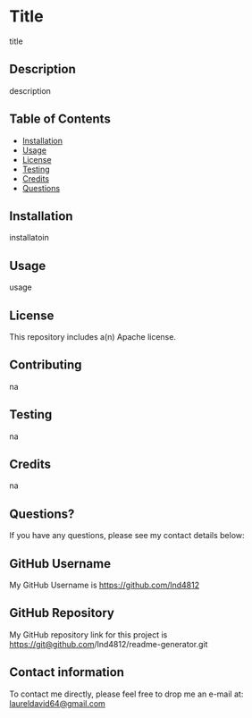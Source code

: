 


# Title
title

  
## Description
    
description

## Table of Contents
    
* [Installation](#installation)
* [Usage](#usage)
* [License](#license)
* [Testing](#testing)
* [Credits](#credits)
* [Questions](#questions)
    
## Installation
    
installatoin
    
##  Usage
   
usage
    
## License
    
This repository includes a(n) Apache license. 

## Contributing
   
na
    
## Testing
   
na

## Credits

na

## Questions?

If you have any questions, please see my contact details below:
        
## GitHub Username
    
My GitHub Username is <a href="github.com/lnd4812">https://github.com/lnd4812</a>
        
## GitHub Repository
    
My GitHub repository link for this project is <a href="https://git@github.com/lnd4812/readme-generator.git">https://git@github.com/lnd4812/readme-generator.git</a>
        
## Contact information
        
To contact me directly, please feel free to drop me an e-mail at: <a hef="mailto:laureldavid64@gmail.com">laureldavid64@gmail.com</a>
